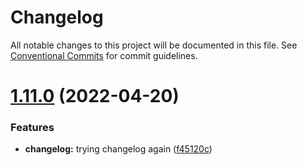 # Changelog

All notable changes to this project will be documented in this file. See
[Conventional Commits](https://conventionalcommits.org) for commit guidelines.

# [1.11.0](https://github.com/jonbilous/ts-npm-starter/compare/v1.10.0...v1.11.0) (2022-04-20)


### Features

* **changelog:** trying changelog again ([f45120c](https://github.com/jonbilous/ts-npm-starter/commit/f45120cf527abaf1e078a299a4b47a02257e36ee))
